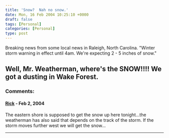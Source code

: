 ```yaml
---
title: 'Snow?  Nah no snow.'
date: Mon, 16 Feb 2004 10:25:10 +0000
draft: false
tags: [Personal]
categories: [Personal]
type: post
---
```


Breaking news from some local news in Raleigh, North Carolina. "Winter storm warning in effect until 4am. We're expecting 2 - 5 inches of snow."

Well, Mr. Weatherman, where's the SNOW!!!! We got a dusting in Wake Forest.
---
### Comments:
#### [Rick]( "") - <time datetime="2004-02-17 07:29:33">Feb 2, 2004</time>

The eastern shore is supposed to get the snow up here tonight...the weatherman has also said that depends on the track of the storm. If the storm moves further west we will get the snow...
<hr />
